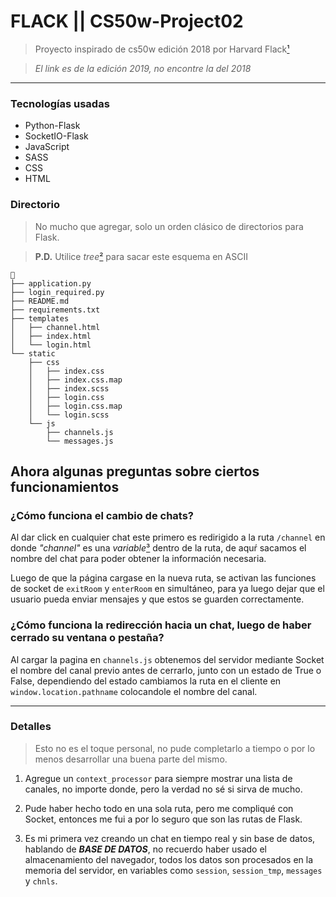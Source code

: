# FLACK || CS50w-Project02

> Proyecto inspirado de cs50w edición 2018 por Harvard
> Flack[¹] 

> *El link es de la edición 2019, no encontre la del 2018*


---


### Tecnologías usadas
- Python-Flask
- SocketIO-Flask
- JavaScript
- SASS
- CSS
- HTML


### Directorio
> No mucho que agregar, solo un orden clásico de directorios para 
> Flask. 

> **P.D.** Utilice *tree*[²] para sacar este esquema en ASCII 
```
📁
├── application.py
├── login_required.py
├── README.md
├── requirements.txt
├── templates
│   ├── channel.html
│   ├── index.html
│   └── login.html
└── static
    ├── css
    │   ├── index.css
    │   ├── index.css.map
    │   ├── index.scss
    │   ├── login.css
    │   ├── login.css.map
    │   └── login.scss
    └── js
        ├── channels.js
        └── messages.js
```

## Ahora algunas preguntas sobre ciertos funcionamientos

### ¿Cómo funciona el cambio de chats? 

Al dar click en cualquier chat este primero es redirigido a la
ruta `/channel` en donde *"channel"* es una *variable*[³] dentro de
la ruta, de aquŕ sacamos el nombre del chat para poder obtener la información
necesaria.

Luego de que la página cargase en la nueva ruta, se activan las 
funciones de socket de `exitRoom` y `enterRoom` en simultáneo, para ya luego
dejar que el usuario pueda enviar mensajes y que estos se guarden 
correctamente.


### ¿Cómo funciona la redirección hacia un chat, luego de haber cerrado su ventana o pestaña?

Al cargar la pagina en `channels.js` obtenemos del servidor mediante Socket 
el nombre del canal previo antes de cerrarlo, junto con un estado de True o False,
dependiendo del estado cambiamos la ruta en el cliente en `window.location.pathname` 
colocandole el nombre del canal.

----


### Detalles

> Esto no es el toque personal, no pude completarlo a tiempo o por lo menos
> desarrollar una buena parte del mismo.

1) Agregue un `context_processor` para siempre mostrar una lista de canales,
no importe donde, pero la verdad no sé si sirva de mucho.

2) Pude haber hecho todo en una sola ruta, pero me compliqué con Socket, 
entonces me fui a por lo seguro que son las rutas de Flask. 

3) Es mi primera vez creando un chat en tiempo real y sin base de datos, 
hablando de ***BASE DE DATOS***, no recuerdo haber usado el almacenamiento 
del navegador, todos los datos son procesados en la memoria del servidor, 
en variables como `session`, `session_tmp`, `messages` y `chnls`.

[¹]:<https://cs50.harvard.edu/extension/web/2019/fall/projects/2/>
[²]:<https://linux.die.net/man/1/tree>
[³]:<https://flask.palletsprojects.com/en/2.2.x/quickstart/#variable-rules>
